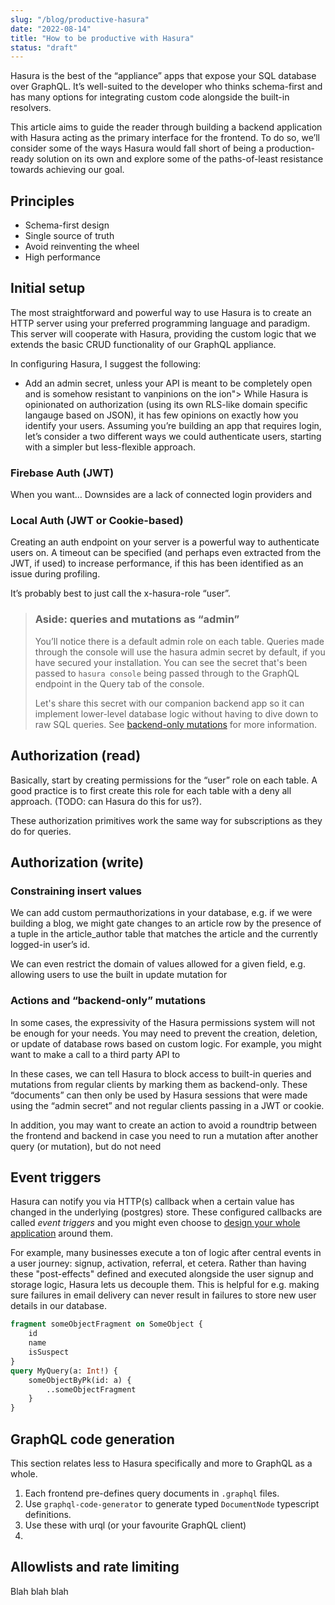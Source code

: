 ```yaml
---
slug: "/blog/productive-hasura"
date: "2022-08-14"
title: "How to be productive with Hasura"
status: "draft"
---
```


Hasura is the best of the “appliance” apps that expose your SQL database over GraphQL. It’s well-suited to the developer who thinks schema-first and has many options for integrating custom code alongside the built-in resolvers.

This article aims to guide the reader through building a backend application with Hasura acting as the primary interface for the frontend. To do so, we’ll consider some of the ways Hasura would fall short of being a production-ready solution on its own and explore some of the paths-of-least resistance towards achieving our goal. 

## Principles
* Schema-first design
* Single source of truth
* Avoid reinventing the wheel
* High performance

## Initial setup
The most straightforward and powerful way to use Hasura is to create an HTTP server using your preferred programming language and paradigm. This server will cooperate with Hasura, providing the custom logic that we extends the basic CRUD functionality of our GraphQL appliance. 

In configuring Hasura, I suggest the following:
* Add an admin secret, unless your API is meant to be completely open and is somehow resistant to vanpinions on the ion"></a>
While Hasura is opinionated on authorization (using its own RLS-like domain specific langauge based on JSON), it has few opinions on exactly how you identify your users. Assuming you’re building an app that requires login, let’s consider a two different ways we could authenticate users, starting with a simpler but less-flexible approach. 

### Firebase Auth (JWT)
When you want…
Downsides are a lack of connected login providers and 

### Local Auth (JWT or Cookie-based)
Creating an auth endpoint on your server is a powerful way to authenticate users on. A timeout can be specified (and perhaps even extracted from the JWT, if used) to increase performance, if this has been identified as an issue during profiling. 

It’s probably best to just call the x-hasura-role “user”.

> ### Aside: queries and mutations as “admin”
> You’ll notice there is a default admin role on each table. Queries made through the console
> will use the hasura admin secret by default, if you have secured your installation. You can
> see the secret that's been passed to `hasura console` being passed through to the GraphQL
> endpoint in the Query tab of the console.
>
> Let's share this secret with our companion backend app so it can implement
> lower-level database logic without having to dive down to raw SQL queries. See
> [backend-only mutations](#actions-and-backend-only-mutations) for more information.

## Authorization (read)
Basically, start by creating permissions for the “user” role on each table. A good practice is to first create this role for each table with a deny all approach. (TODO: can Hasura do this for us?). 

These authorization primitives work the same way for subscriptions as they do for queries. 

## Authorization (write)
### Constraining insert values
We can add custom permauthorizations in your database, e.g. if we were building a blog, we might gate changes to an article row by the presence of a tuple in the article_author table that matches the article and the currently logged-in user’s id.

We can even restrict the domain of values allowed for a given field, e.g. allowing users to use the built in update mutation for 

### Actions and “backend-only” mutations
In some cases, the expressivity of the Hasura permissions system will not be enough for your needs. You may need to prevent the creation, deletion, or update of database rows based on custom logic. For example, you might want to make a call to a third party API to

In these cases, we can tell Hasura to block access to built-in queries and mutations from regular clients by marking them as backend-only. These “documents” can then only be used by Hasura sessions that were made using the “admin secret” and not regular clients passing in a JWT or cookie.

In addition, you may want to create an action to avoid a roundtrip between the frontend and backend in case you need to run a mutation after another query (or mutation), but do not need 

## Event triggers
Hasura can notify you via HTTP(s) callback when a certain value has changed in the underlying (postgres) store.
These configured callbacks are called _event triggers_ and you might even choose to [design your whole application](https://3factor.app/)
around them.

For example, many businesses execute a ton of logic after central events in a user journey: signup, activation, referral, et cetera.
Rather than having these "post-effects" defined and executed alongside the user signup and storage logic, Hasura lets us decouple
them. This is helpful for e.g. making sure failures in email delivery can never result in failures to store new user details in our database.

```graphql
fragment someObjectFragment on SomeObject {
    id
    name
    isSuspect
}
query MyQuery(a: Int!) {
    someObjectByPk(id: a) {
        ..someObjectFragment
    }
}
```


## GraphQL code generation
This section relates less to Hasura specifically and more to GraphQL as a whole.

1. Each frontend pre-defines query documents in `.graphql` files.
2. Use `graphql-code-generator` to generate typed `DocumentNode` typescript definitions.
3. Use these with urql (or your favourite GraphQL client)
4.

## Allowlists and rate limiting
Blah blah blah


